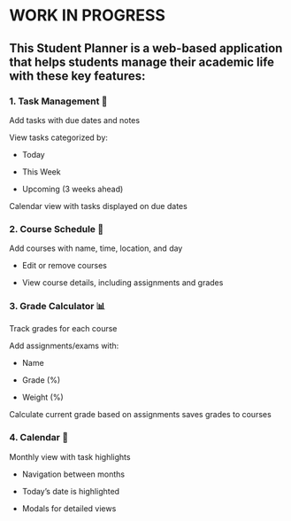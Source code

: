# WORK IN PROGRESS

## This Student Planner is a web-based application that helps students manage their academic life with these key features:

### 1. Task Management 📝

Add tasks with due dates and notes

View tasks categorized by:

- Today

- This Week

- Upcoming (3 weeks ahead)

Calendar view with tasks displayed on due dates

### 2. Course Schedule 🏫

Add courses with name, time, location, and day

- Edit or remove courses

- View course details, including assignments and grades

### 3. Grade Calculator 📊

Track grades for each course

Add assignments/exams with:

- Name

- Grade (%)

- Weight (%)

Calculate current grade based on assignments saves grades to courses

### 4. Calendar 📅

Monthly view with task highlights

- Navigation between months

- Today’s date is highlighted

- Modals for detailed views

